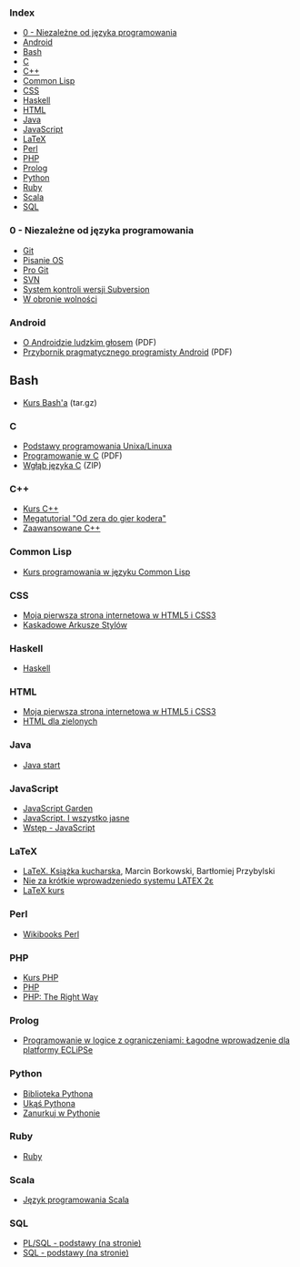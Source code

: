### Index

* [0 - Niezależne od języka programowania](#0---niezale%C5%BCne-od-j%C4%99zyka-programowania)
* [Android](#android)
* [Bash](#bash)
* [C](#c)
* [C++](#c-1)
* [Common Lisp](#common-lisp)
* [CSS](#css)
* [Haskell](#haskell)
* [HTML](#html)
* [Java](#java)
* [JavaScript](#javascript)
* [LaTeX](#latex)
* [Perl](#perl)
* [PHP](#php)
* [Prolog](#prolog)
* [Python](#python)
* [Ruby](#ruby)
* [Scala](#scala)
* [SQL](#sql)


### 0 - Niezależne od języka programowania

* [Git](https://pl.wikibooks.org/wiki/Git)
* [Pisanie OS](https://pl.wikibooks.org/wiki/Pisanie_OS)
* [Pro Git](http://git-scm.com/book/pl/)
* [SVN](https://pl.wikibooks.org/wiki/Subversion)
* [System kontroli wersji Subversion](http://svnbook.opensys.pl)
* [W obronie wolności](http://stallman.helion.pl)


### Android

* [O Androidzie ludzkim głosem](http://jsystems.pl/storage/kurs_android/ebook/ebook-android.pdf) (PDF)
* [Przybornik pragmatycznego programisty Android](http://soldiersofmobile.com/przybornik/przybornik_8_02.pdf) (PDF)

## Bash
* [Kurs Bash'a](http://dief.republika.pl/kursbasha.tar.gz) (tar.gz)

### C

* [Podstawy programowania Unixa/Linuxa](http://www.opcode.eu.org/programing/c_cpp/)
* [Programowanie w C](https://upload.wikimedia.org/wikibooks/pl/6/6a/C.pdf) (PDF)
* [Wgłąb języka C](http://helion.pl/online/wglab/wglab.zip) (ZIP)


### C++

* [Kurs C++](http://cpp0x.pl/kursy/Kurs-C++/1)
* [Megatutorial "Od zera do gier kodera"](http://xion.org.pl/productions/texts/coding/megatutorial/)
* [Zaawansowane C++](http://wazniak.mimuw.edu.pl/index.php?title=Zaawansowane_CPP)


### Common Lisp

* [Kurs programowania w języku Common Lisp](http://jcubic.pl/lisp_tutorial.php)


### CSS

* [Moja pierwsza strona internetowa w HTML5 i CSS3](http://ferrante.pl/books/html/)
* [Kaskadowe Arkusze Stylów](http://www.kurshtml.edu.pl/css/index.html)


### Haskell

* [Haskell](https://pl.wikibooks.org/wiki/Haskell)


### HTML

* [Moja pierwsza strona internetowa w HTML5 i CSS3](http://ferrante.pl/books/html/)
* [HTML dla zielonych](http://www.kurshtml.edu.pl/html/zielony.html)

### Java

* [Java start](http://javastart.pl)


### JavaScript

* [JavaScript Garden](http://bonsaiden.github.io/JavaScript-Garden/pl)
* [JavaScript. I wszystko jasne](http://shebang.pl/kursy/wszystko-jasne/)
* [Wstęp - JavaScript](http://www.kurshtml.edu.pl/js/index.html)

### LaTeX

* [LaTeX. Książka kucharska](http://www.ptm.org.pl/latex-ksiazka-kucharska), Marcin Borkowski, Bartłomiej Przybylski
* [Nie za krótkie wprowadzeniedo systemu LATEX 2ε](http://www.ctan.org/tex-archive/info/lshort/polish)
* [LaTeX kurs](http://www.latex-kurs.x25.pl)

### Perl

* [Wikibooks Perl](https://pl.wikibooks.org/wiki/Perl)


### PHP

* [Kurs PHP](http://phpkurs.pl)
* [PHP](https://pl.wikibooks.org/wiki/PHP)
* [PHP: The Right Way](http://pl.phptherightway.com)


### Prolog

* [Programowanie w logice z ograniczeniami: Łagodne wprowadzenie dla platformy ECLiPSe](http://www.pwlzo.pl)


### Python

* [Biblioteka Pythona](http://www.python.rk.edu.pl)
* [Ukąś Pythona](http://python.edu.pl/byteofpython/index.html)
* [Zanurkuj w Pythonie](https://pl.wikibooks.org/wiki/Zanurkuj_w_Pythonie)


### Ruby

* [Ruby](https://pl.wikibooks.org/wiki/Ruby)


### Scala

* [Język programowania Scala](http://www.grzegorzbalcerek.net/jps2/index.html)


### SQL

* [PL/SQL - podstawy (na stronie)](http://andrzejklusiewicz.blogspot.com/2010/11/kurs-oracle-plsql.html)
* [SQL - podstawy (na stronie)](http://andrzejklusiewicz.blogspot.com/2010/11/kurs-oracle-sql.html)
